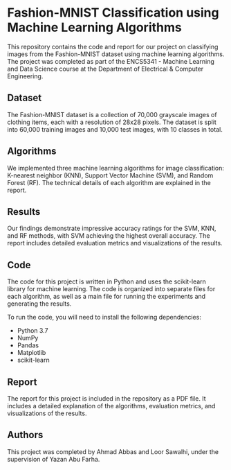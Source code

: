 # Fashion-MNIST Classification using Machine Learning Algorithms

This repository contains the code and report for our project on classifying images from the Fashion-MNIST dataset using machine learning algorithms. The project was completed as part of the ENCS5341 - Machine Learning and Data Science course at the Department of Electrical & Computer Engineering.

## Dataset
The Fashion-MNIST dataset is a collection of 70,000 grayscale images of clothing items, each with a resolution of 28x28 pixels. The dataset is split into 60,000 training images and 10,000 test images, with 10 classes in total.

## Algorithms
We implemented three machine learning algorithms for image classification: K-nearest neighbor (KNN), Support Vector Machine (SVM), and Random Forest (RF). The technical details of each algorithm are explained in the report.

## Results
Our findings demonstrate impressive accuracy ratings for the SVM, KNN, and RF methods, with SVM achieving the highest overall accuracy. The report includes detailed evaluation metrics and visualizations of the results.

## Code
The code for this project is written in Python and uses the scikit-learn library for machine learning. The code is organized into separate files for each algorithm, as well as a main file for running the experiments and generating the results. 

To run the code, you will need to install the following dependencies:
- Python 3.7
- NumPy
- Pandas
- Matplotlib
- scikit-learn

## Report
The report for this project is included in the repository as a PDF file. It includes a detailed explanation of the algorithms, evaluation metrics, and visualizations of the results.

## Authors
This project was completed by Ahmad Abbas and Loor Sawalhi, under the supervision of Yazan Abu Farha.
